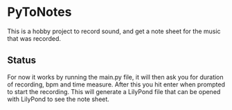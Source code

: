 # PyToNotes

This is a hobby project to record sound, and get a note sheet for the music that was recorded.

## Status

For now it works by running the main.py file, it will then ask you for duration of recording, bpm and time measure.
After this you hit enter when prompted to start the recording.
This will generate a LilyPond file that can be opened with LilyPond to see the note sheet.
